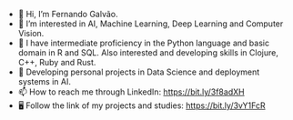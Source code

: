 - 👋 Hi, I’m Fernando Galvão.
- 👀 I’m interested in AI, Machine Learning, Deep Learning and Computer Vision.
- 🌱 I have intermediate proficiency in the Python language and basic domain in R and SQL. Also interested and developing skills in Clojure, C++, Ruby and Rust.
- 💞️ Developing personal projects in Data Science and deployment systems in AI.
- 📫 How to reach me through LinkedIn: https://bit.ly/3f8adXH
- 🖥️ Follow the link of my projects and studies: https://bit.ly/3vY1FcR

<!---
FGalvao77/FGalvao77 is a ✨ special ✨ repository because its `README.md` (this file) appears on your GitHub profile.
You can click the Preview link to take a look at your changes.
--->
